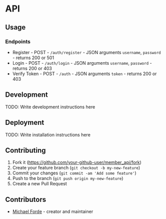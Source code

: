 # API

## Usage

### Endpoints
* Register - POST - `/auth/register` - JSON arguments `username`, `password` - returns 200 or 501
* Login - POST - `/auth/login` - JSON arguments `username`, `password` - returns 200 or 403
* Verify Token - POST - `/auth` - JSON arguments `token` - returns 200 or 403

## Development

TODO: Write development instructions here

## Deployment

TODO: Write installation instructions here

## Contributing

1. Fork it (<https://github.com/your-github-user/member_api/fork>)
2. Create your feature branch (`git checkout -b my-new-feature`)
3. Commit your changes (`git commit -am 'Add some feature'`)
4. Push to the branch (`git push origin my-new-feature`)
5. Create a new Pull Request

## Contributors

- [Michael Forde](https://github.com/your-github-user) - creator and maintainer
